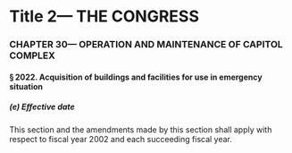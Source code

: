 
# Title 2— THE CONGRESS
### CHAPTER 30— OPERATION AND MAINTENANCE OF CAPITOL COMPLEX
#### § 2022. Acquisition of buildings and facilities for use in emergency situation
##### (e) Effective date

This section and the amendments made by this section shall apply with respect to fiscal year 2002 and each succeeding fiscal year.
